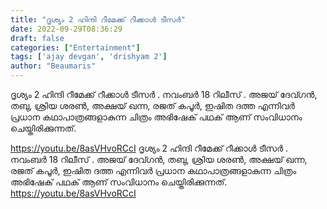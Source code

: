 ```yaml
---
title: "ദൃശ്യം 2 ഹിന്ദി റീമേക്ക് റീക്കാൾ ടീസർ"
date: 2022-09-29T08:36:29
draft: false
categories: ["Entertainment"]
tags: ['ajay devgan', 'drishyam 2']
author: "Beaumaris"
---
```


ദൃശ്യം 2 ഹിന്ദി റീമേക്ക് റീക്കാൾ ടീസർ . നവംബർ 18 റിലീസ് . അജയ് ദേവ്ഗൻ, തബു, ശ്രിയ ശരൺ, അക്ഷയ് ഖന്ന, രജത് കപൂർ, ഇഷിത ദത്ത എന്നിവർ പ്രധാന കഥാപാത്രങ്ങളാകുന്ന ചിത്രം അഭിഷേക് പഥക് ആണ് സംവിധാനം ചെയ്തിരിക്കുന്നത്.

https://youtu.be/8asVHvoRCcI
ദൃശ്യം 2 ഹിന്ദി റീമേക്ക് റീക്കാൾ ടീസർ . നവംബർ 18 റിലീസ് . അജയ് ദേവ്ഗൻ, തബു, ശ്രിയ ശരൺ, അക്ഷയ് ഖന്ന, രജത് കപൂർ, ഇഷിത ദത്ത എന്നിവർ പ്രധാന കഥാപാത്രങ്ങളാകുന്ന ചിത്രം അഭിഷേക് പഥക് ആണ് സംവിധാനം ചെയ്തിരിക്കുന്നത്. https://youtu.be/8asVHvoRCcI
